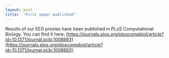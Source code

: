 ```yaml
---
layout: post
title:  "First paper published"
---
```


Results of our EEG proxies have been published in PLoS Computational Biology. You can find it here:  [https://journals.plos.org/ploscompbiol/article?id=10.1371/journal.pcbi.1008893](https://journals.plos.org/ploscompbiol/article?id=10.1371/journal.pcbi.1008893).
